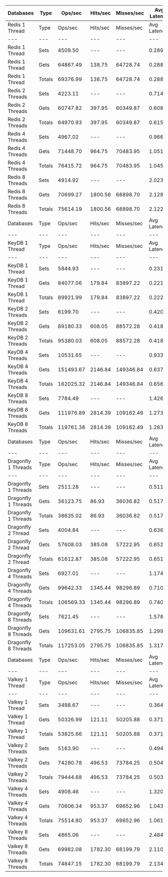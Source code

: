 | Databases | Type | Ops/sec | Hits/sec | Misses/sec | Avg Latency | p50 Latency | p99 Latency | p99.9 Latency | KB/sec |
| --- | --- | --- | --- | --- | --- | --- | --- | --- | --- |
| Redis 1 Thread | Type | Ops/sec | Hits/sec | Misses/sec | Avg Latency | p50 Latency | p99 Latency | p99.9 Latency | KB/sec |
| --- | --- | --- | --- | --- | --- | --- | --- | --- | --- |
Redis 1 Thread | Sets | 4509.50 | --- | --- | 0.28942 | 0.27900 | 0.59900 | 0.72700 | 211.33 |
Redis 1 Thread | Gets | 64867.49 | 138.75 | 64728.74 | 0.28811 | 0.27900 | 0.56700 | 0.67100 | 2407.48 |
Redis 1 Thread | Totals | 69376.99 | 138.75 | 64728.74 | 0.28819 | 0.27900 | 0.56700 | 0.68700 | 2618.81 |
Redis 2 Threads | Sets | 4223.11 | --- | --- | 0.71428 | 0.32700 | 4.44700 | 5.18300 | 197.91 |
Redis 2 Threads | Gets | 60747.82 | 397.95 | 60349.87 | 0.60820 | 0.31900 | 4.38300 | 5.40700 | 2255.79 |
Redis 2 Threads | Totals | 64970.93 | 397.95 | 60349.87 | 0.61509 | 0.31900 | 4.38300 | 5.40700 | 2453.70 |
Redis 4 Threads | Sets | 4967.02 | --- | --- | 0.96642 | 0.94300 | 1.82300 | 2.07900 | 232.80 |
Redis 4 Threads | Gets | 71448.70 | 964.75 | 70483.95 | 1.05103 | 1.05500 | 1.82300 | 2.19100 | 2655.65 |
Redis 4 Threads | Totals | 76415.72 | 964.75 | 70483.95 | 1.04553 | 1.04700 | 1.82300 | 2.15900 | 2888.45 |
Redis 8 Threads | Sets | 4914.92 | --- | --- | 2.02346 | 1.91100 | 3.83900 | 3.91900 | 230.35 |
Redis 8 Threads | Gets | 70699.27 | 1800.56 | 68898.70 | 2.12888 | 2.12700 | 3.82300 | 5.15100 | 2631.91 |
Redis 8 Threads | Totals | 75614.19 | 1800.56 | 68898.70 | 2.12203 | 2.11100 | 3.82300 | 5.02300 | 2862.26 |
| Databases | Type | Ops/sec | Hits/sec | Misses/sec | Avg Latency | p50 Latency | p99 Latency | p99.9 Latency | KB/sec |
| --- | --- | --- | --- | --- | --- | --- | --- | --- | --- |
| KeyDB 1 Thread | Type | Ops/sec | Hits/sec | Misses/sec | Avg Latency | p50 Latency | p99 Latency | p99.9 Latency | KB/sec |
| --- | --- | --- | --- | --- | --- | --- | --- | --- | --- |
KeyDB 1 Thread | Sets | 5844.93 | --- | --- | 0.23117 | 0.23100 | 0.37500 | 0.39100 | 273.92 |
KeyDB 1 Thread | Gets | 84077.06 | 179.84 | 83897.22 | 0.22185 | 0.19900 | 0.39100 | 0.46300 | 3120.42 |
KeyDB 1 Thread | Totals | 89921.99 | 179.84 | 83897.22 | 0.22245 | 0.19900 | 0.39100 | 0.46300 | 3394.34 |
KeyDB 2 Threads | Sets | 6199.70 | --- | --- | 0.42038 | 0.40700 | 0.83100 | 0.91900 | 290.54 |
KeyDB 2 Threads | Gets | 89180.33 | 608.05 | 88572.28 | 0.41871 | 0.39900 | 0.84700 | 1.10300 | 3311.71 |
KeyDB 2 Threads | Totals | 95380.03 | 608.05 | 88572.28 | 0.41882 | 0.39900 | 0.84700 | 1.10300 | 3602.25 |
KeyDB 4 Threads | Sets | 10531.65 | --- | --- | 0.93300 | 0.58300 | 4.79900 | 6.07900 | 493.60 |
KeyDB 4 Threads | Gets | 151493.67 | 2146.84 | 149346.84 | 0.63763 | 0.55900 | 1.99900 | 3.26300 | 5631.31 |
KeyDB 4 Threads | Totals | 162025.32 | 2146.84 | 149346.84 | 0.65683 | 0.56700 | 2.57500 | 4.67100 | 6124.91 |
KeyDB 8 Threads | Sets | 7784.49 | --- | --- | 1.42642 | 1.26300 | 4.25500 | 4.89500 | 364.83 |
KeyDB 8 Threads | Gets | 111976.89 | 2814.39 | 109162.49 | 1.27361 | 1.20700 | 3.50300 | 4.95900 | 4168.36 |
KeyDB 8 Threads | Totals | 119761.38 | 2814.39 | 109162.49 | 1.28354 | 1.20700 | 3.58300 | 4.92700 | 4533.20 |
| Databases | Type | Ops/sec | Hits/sec | Misses/sec | Avg Latency | p50 Latency | p99 Latency | p99.9 Latency | KB/sec |
| --- | --- | --- | --- | --- | --- | --- | --- | --- | --- |
| Dragonfly 1 Threads | Type | Ops/sec | Hits/sec | Misses/sec | Avg Latency | p50 Latency | p99 Latency | p99.9 Latency | KB/sec |
| --- | --- | --- | --- | --- | --- | --- | --- | --- | --- |
Dragonfly 1 Threads | Sets | 2511.28 | --- | --- | 0.51105 | 0.56700 | 1.15900 | 1.30300 | 117.69 |
Dragonfly 1 Threads | Gets | 36123.75 | 86.93 | 36036.82 | 0.51780 | 0.58300 | 1.29500 | 1.47900 | 1340.74 |
Dragonfly 1 Threads | Totals | 38635.02 | 86.93 | 36036.82 | 0.51736 | 0.58300 | 1.29500 | 1.47900 | 1458.43 |
Dragonfly 2 Thread | Sets | 4004.84 | --- | --- | 0.63648 | 0.61500 | 1.67900 | 1.81500 | 187.68 |
Dragonfly 2 Thread | Gets | 57608.03 | 385.08 | 57222.95 | 0.65203 | 0.62300 | 1.78300 | 2.19100 | 2139.23 |
Dragonfly 2 Thread | Totals | 61612.87 | 385.08 | 57222.95 | 0.65102 | 0.62300 | 1.77500 | 2.19100 | 2326.92 |
Dragonfly 4 Threads | Sets | 6927.01 | --- | --- | 1.17414 | 0.74300 | 9.91900 | 10.81500 | 324.66 |
Dragonfly 4 Threads | Gets | 99642.33 | 1345.44 | 98296.89 | 0.71054 | 0.71100 | 1.76700 | 8.51100 | 3703.57 |
Dragonfly 4 Threads | Totals | 106569.33 | 1345.44 | 98296.89 | 0.74068 | 0.71100 | 1.87900 | 9.85500 | 4028.23 |
Dragonfly 8 Threads | Sets | 7621.45 | --- | --- | 1.57819 | 1.30300 | 8.51100 | 9.15100 | 357.19 |
Dragonfly 8 Threads | Gets | 109631.61 | 2795.75 | 106835.85 | 1.29907 | 1.24700 | 3.83900 | 5.75900 | 4081.26 |
Dragonfly 8 Threads | Totals | 117253.05 | 2795.75 | 106835.85 | 1.31722 | 1.25500 | 3.98300 | 8.19100 | 4438.45 |
| Databases | Type | Ops/sec | Hits/sec | Misses/sec | Avg Latency | p50 Latency | p99 Latency | p99.9 Latency | KB/sec |
| --- | --- | --- | --- | --- | --- | --- | --- | --- | --- |
| Valkey 1 Thread | Type | Ops/sec | Hits/sec | Misses/sec | Avg Latency | p50 Latency | p99 Latency | p99.9 Latency | KB/sec |
| --- | --- | --- | --- | --- | --- | --- | --- | --- | --- |
Valkey 1 Thread | Sets | 3498.67 | --- | --- | 0.36431 | 0.35100 | 0.63900 | 0.68700 | 163.96 |
Valkey 1 Thread | Gets | 50326.99 | 121.11 | 50205.88 | 0.37169 | 0.35900 | 0.64700 | 0.85500 | 1867.89 |
Valkey 1 Thread | Totals | 53825.66 | 121.11 | 50205.88 | 0.37121 | 0.35900 | 0.64700 | 0.85500 | 2031.85 |
Valkey 2 Threads | Sets | 5163.90 | --- | --- | 0.49402 | 0.50300 | 0.67900 | 0.68700 | 242.00 |
Valkey 2 Threads | Gets | 74280.78 | 496.53 | 73784.25 | 0.50454 | 0.50300 | 0.68700 | 1.40700 | 2758.37 |
Valkey 2 Threads | Totals | 79444.68 | 496.53 | 73784.25 | 0.50385 | 0.50300 | 0.68700 | 1.40700 | 3000.37 |
Valkey 4 Threads | Sets | 4908.46 | --- | --- | 1.32034 | 1.03900 | 5.15100 | 5.15100 | 230.05 |
Valkey 4 Threads | Gets | 70606.34 | 953.37 | 69652.96 | 1.04370 | 1.03900 | 1.41500 | 2.68700 | 2624.34 |
Valkey 4 Threads | Totals | 75514.80 | 953.37 | 69652.96 | 1.06168 | 1.03900 | 1.69500 | 5.05500 | 2854.39 |
Valkey 8 Threads | Sets | 4865.06 | --- | --- | 2.48413 | 2.07900 | 8.06300 | 10.30300 | 228.01 |
Valkey 8 Threads | Gets | 69982.08 | 1782.30 | 68199.79 | 2.11009 | 2.11100 | 2.44700 | 5.85500 | 2605.21 |
Valkey 8 Threads | Totals | 74847.15 | 1782.30 | 68199.79 | 2.13440 | 2.11100 | 3.03900 | 7.77500 | 2833.22 |
